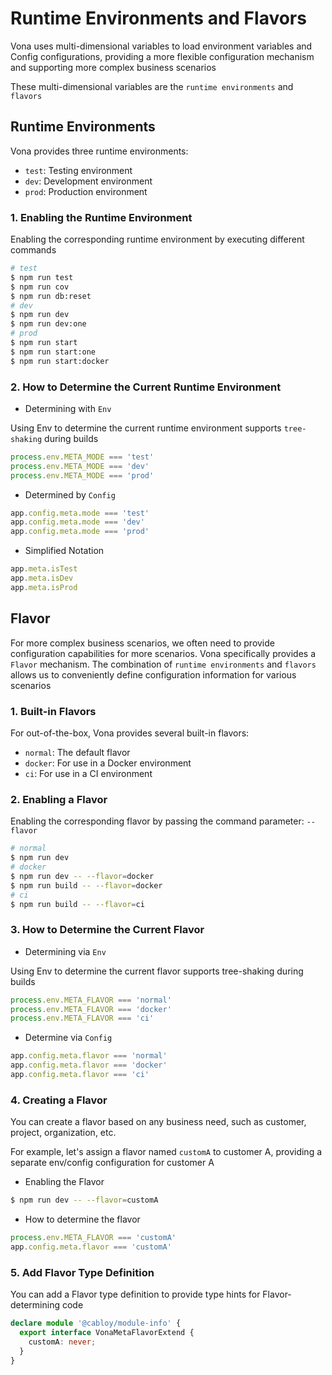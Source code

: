 # Runtime Environments and Flavors

Vona uses multi-dimensional variables to load environment variables and Config configurations, providing a more flexible configuration mechanism and supporting more complex business scenarios

These multi-dimensional variables are the `runtime environments` and `flavors`

## Runtime Environments

Vona provides three runtime environments:

* `test`: Testing environment
* `dev`: Development environment
* `prod`: Production environment

### 1. Enabling the Runtime Environment

Enabling the corresponding runtime environment by executing different commands

``` bash
# test
$ npm run test
$ npm run cov
$ npm run db:reset
# dev
$ npm run dev
$ npm run dev:one
# prod
$ npm run start
$ npm run start:one
$ npm run start:docker
```

### 2. How to Determine the Current Runtime Environment

* Determining with `Env`

Using Env to determine the current runtime environment supports `tree-shaking` during builds

``` typescript
process.env.META_MODE === 'test'
process.env.META_MODE === 'dev'
process.env.META_MODE === 'prod'
```

* Determined by `Config`

``` typescript
app.config.meta.mode === 'test'
app.config.meta.mode === 'dev'
app.config.meta.mode === 'prod'
```

* Simplified Notation

``` typescript
app.meta.isTest
app.meta.isDev
app.meta.isProd
```

## Flavor

For more complex business scenarios, we often need to provide configuration capabilities for more scenarios. Vona specifically provides a `Flavor` mechanism. The combination of `runtime environments` and `flavors` allows us to conveniently define configuration information for various scenarios

### 1. Built-in Flavors

For out-of-the-box, Vona provides several built-in flavors:

* `normal`: The default flavor
* `docker`: For use in a Docker environment
* `ci`: For use in a CI environment

### 2. Enabling a Flavor

Enabling the corresponding flavor by passing the command parameter: `--flavor`

``` bash
# normal
$ npm run dev
# docker
$ npm run dev -- --flavor=docker
$ npm run build -- --flavor=docker
# ci
$ npm run build -- --flavor=ci
```

### 3. How to Determine the Current Flavor

* Determining via `Env`

Using Env to determine the current flavor supports tree-shaking during builds

``` typescript
process.env.META_FLAVOR === 'normal'
process.env.META_FLAVOR === 'docker'
process.env.META_FLAVOR === 'ci'
```

* Determine via `Config`

``` typescript
app.config.meta.flavor === 'normal'
app.config.meta.flavor === 'docker'
app.config.meta.flavor === 'ci'
```

### 4. Creating a Flavor

You can create a flavor based on any business need, such as customer, project, organization, etc.

For example, let's assign a flavor named `customA` to customer A, providing a separate env/config configuration for customer A

* Enabling the Flavor

``` bash
$ npm run dev -- --flavor=customA
```

* How to determine the flavor

``` typescript
process.env.META_FLAVOR === 'customA'
app.config.meta.flavor === 'customA'
```

### 5. Add Flavor Type Definition

You can add a Flavor type definition to provide type hints for Flavor-determining code

``` typescript
declare module '@cabloy/module-info' {
  export interface VonaMetaFlavorExtend {
    customA: never;
  }
}
```
